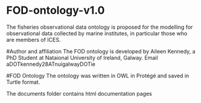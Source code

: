 # FOD-ontology-v1.0
The fisheries observational data ontology is proposed for the modelling for observational data collected by marine institutes, in particular those who are members of ICES.

#Author and affiliation
The FOD ontology is developed by Aileen Kennedy, a PhD Student at Nataional University of Ireland, Galway. Email aDOTkennedy28ATnuigalwayDOTie

#FOD Ontology
The ontology was written in OWL in Protégé and saved in Turtle format.

The documents folder contains html documentation pages

